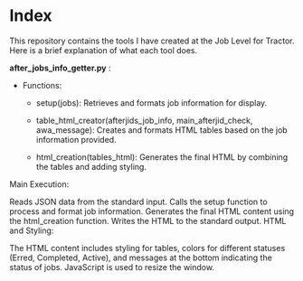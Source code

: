 # Index
This repository contains the tools I have created at the Job Level for Tractor. Here is a brief explanation of what each tool does.

**after_jobs_info_getter.py** :

- Functions:

  - setup(jobs):
    Retrieves and formats job information for display.

  - table_html_creator(afterjids_job_info, main_afterjid_check, awa_message):
    Creates and formats HTML tables based on the job information provided.

  - html_creation(tables_html):
    Generates the final HTML by combining the tables and adding styling.

Main Execution:

Reads JSON data from the standard input.
Calls the setup function to process and format job information.
Generates the final HTML content using the html_creation function.
Writes the HTML to the standard output.
HTML and Styling:

The HTML content includes styling for tables, colors for different statuses (Erred, Completed, Active), and messages at the bottom indicating the status of jobs.
JavaScript is used to resize the window.
